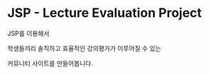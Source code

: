 # JSP - Lecture Evaluation Project

JSP를 이용해서

학생들끼리 솔직하고 효율적인 강의평가가 이루어질 수 있는

커뮤니티 사이트를 만들어봅니다.


